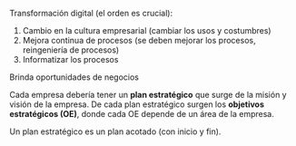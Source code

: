 Transformación digital (el orden es crucial):
1. Cambio en la cultura empresarial (cambiar los usos y costumbres)
2. Mejora continua de procesos (se deben mejorar los procesos, reingeniería de procesos)
3. Informatizar los procesos

Brinda oportunidades de negocios

Cada empresa debería tener un **plan estratégico** que surge de la misión y visión de la empresa. De cada plan estratégico surgen los **objetivos estratégicos (OE)**, donde cada OE depende de un área de la empresa. 

Un plan estratégico es un plan acotado (con inicio y fin).
